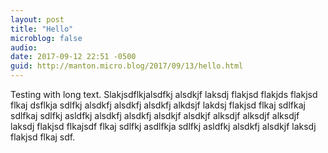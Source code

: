 ```yaml
---
layout: post
title: "Hello"
microblog: false
audio: 
date: 2017-09-12 22:51 -0500
guid: http://manton.micro.blog/2017/09/13/hello.html
---
```

Testing with long text. Slakjsdflkjalsdfkj alsdkjf laksdj flakjsd flakjds flakjsd flkaj dsflkja sdlfkj alsdkfj alsdkfj alsdkfj alkdsjf lakdsj flakjsd flkaj sdlfkaj sdlfkaj sdlfkj asldfkj alsdkfj alsdkfj alsdkjf alsdkjf alksdjf alksdjf alksdjf laksdj flakjsd flkajsdf flkaj sdlfkj  asdlfkja sdlfkj asldfkj alsdkfj alsdkjf laksdj flakjsd flkaj sdf.
